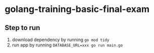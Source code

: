 # golang-training-basic-final-exam

## Step to run

1. download dependency by running `go mod tidy`
2. run app by running `DATABASE_URL=xxx go run main.go`